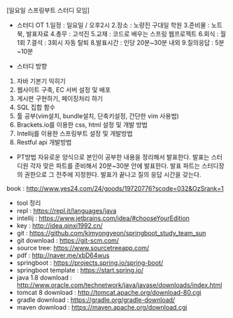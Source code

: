 [일요일 스프링부트 스터디 모임]

- 스터디 OT
1.일정 : 일요일 / 오후2시
2.장소 : 노량진 구대일 학원
3.준비물 : 노트북, 발표자료
4.총무 : 고석진
5.교재 : 코드로 배우는 스프링 웹프로젝트
6.회식 : 월1회
7.결석 : 3회시 자동 탈퇴
8.발표시간 : 인당 20분~30분 내외 
9.질의응답 : 5분~10분

- 스터디 방향
1. 자바 기본기 익히기
2. 웹사이트 구축, EC 서버 설정 및 배포 
3. 게시판 구현하기, 페이징처리 하기
4. SQL 집합 함수 
5. 툴 공부(vim설치, bundle설치, 단축키설정, 간단한 vim 사용법)
6. Brackets.io를 이용한 css, html 설정 및 개발 방법 
7. Intellij를 이용한 스프링부트 설정 및 개발방법
8. Restful api 개발방법

- PT방법
자유로운 양식으로 본인이 공부한 내용을 정리해서 발표한다.
발표는 스터디원 각자 맞은 파트를 준비해서 20분~30분 안에 발표한다.
발표 파트는 스터디장의 권한으로 그 전주에 지정한다.
발표가 끝나고 질의 응답 시간을 갖는다.

book : http://www.yes24.com/24/goods/19720776?scode=032&OzSrank=1

- tool 정리
- repl : https://repl.it/languages/java
- intellij : https://www.jetbrains.com/idea/#chooseYourEdition
- key : http://idea.qinxi1992.cn/
- git : https://github.com/kimyongyeon/springboot_study_team_sun
- git download : https://git-scm.com/
- source tree: https://www.sourcetreeapp.com/
- pdf : http://naver.me/xbD64wus
- springboot : https://projects.spring.io/spring-boot/
- springboot template : https://start.spring.io/
- java 1.8 download : http://www.oracle.com/technetwork/java/javase/downloads/index.html
- tomcat 8 download : http://tomcat.apache.org/download-80.cgi
- gradle download : https://gradle.org/gradle-download/
- maven download : https://maven.apache.org/download.cgi


